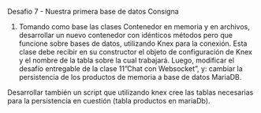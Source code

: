 Desafio 7 - Nuestra primera base de datos
Consigna
1. Tomando como base las clases Contenedor en memoria y en archivos, desarrollar un nuevo contenedor con idénticos métodos pero que funcione sobre bases de datos, utilizando Knex para la conexión. Esta clase debe recibir en su constructor el objeto de configuración de Knex y el nombre de la tabla sobre la cual trabajará. Luego, modificar el desafío entregable de la clase 11”Chat con Websocket”, y:
cambiar la persistencia de los productos de memoria a base de datos MariaDB.

Desarrollar también un script que utilizando knex cree las tablas necesarias para la persistencia en cuestión (tabla productos en mariaDb).
